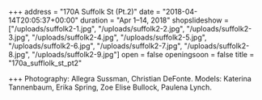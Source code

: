 +++
address = "170A Suffolk St (Pt.2)"
date = "2018-04-14T20:05:37+00:00"
duration = "Apr 1–14, 2018"
shopslideshow = ["/uploads/suffolk2-1.jpg", "/uploads/suffolk2-2.jpg", "/uploads/suffolk2-3.jpg", "/uploads/suffolk2-4.jpg", "/uploads/suffolk2-5.jpg", "/uploads/suffolk2-6.jpg", "/uploads/suffolk2-7.jpg", "/uploads/suffolk2-8.jpg", "/uploads/suffolk2-9.jpg"]
open = false
openingsoon = false
title = "170a_sufflolk_st_pt2"

+++
Photography: Allegra Sussman, Christian DeFonte. Models: Katerina Tannenbaum, Erika Spring, Zoe Elise Bullock, Paulena Lynch.